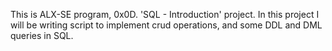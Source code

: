 This is ALX-SE program, 0x0D. 'SQL - Introduction' project.
In this project I will be writing script to implement crud operations,
and some DDL and DML queries in SQL.
